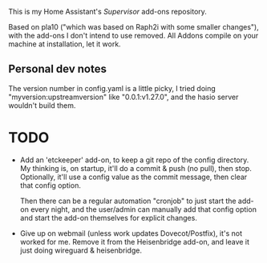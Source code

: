 This is my Home Assistant's _Supervisor_ add-ons repository.

Based on pla10 ("which was based on Raph2i with some smaller changes"),
with the add-ons I don't intend to use removed.
All Addons compile on your machine at installation, let it work.


Personal dev notes
------------------
The version number in config.yaml is a little picky,
I tried doing "myversion:upstreamversion" like "0.0.1:v1.27.0",
and the hasio server wouldn't build them.

TODO
====
* Add an 'etckeeper' add-on, to keep a git repo of the config directory.
  My thinking is, on startup, it'll do a commit & push (no pull), then stop.
  Optionally, it'll use a config value as the commit message, then clear that config option.

  Then there can be a regular automation "cronjob" to just start the add-on every night,
  and the user/admin can manually add that config option and start the add-on themselves for explicit changes.

* Give up on webmail (unless work updates Dovecot/Postfix), it's not worked for me.
  Remove it from the Heisenbridge add-on, and leave it just doing wireguard & heisenbridge.
